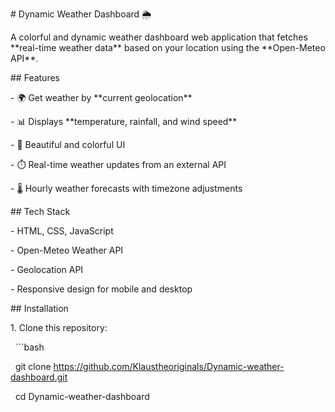 \# Dynamic Weather Dashboard 🌦️



A colorful and dynamic weather dashboard web application that fetches \*\*real-time weather data\*\* based on your location using the \*\*Open-Meteo API\*\*.  



\## Features

\- 🌍 Get weather by \*\*current geolocation\*\*

\- 📊 Displays \*\*temperature, rainfall, and wind speed\*\*

\- 🎨 Beautiful and colorful UI

\- ⏱️ Real-time weather updates from an external API

\- 🌡️ Hourly weather forecasts with timezone adjustments



\## Tech Stack

\- HTML, CSS, JavaScript

\- Open-Meteo Weather API

\- Geolocation API

\- Responsive design for mobile and desktop



\## Installation

1\. Clone this repository:

&nbsp;  ```bash

&nbsp;  git clone https://github.com/Klaustheoriginals/Dynamic-weather-dashboard.git

&nbsp;  cd Dynamic-weather-dashboard




